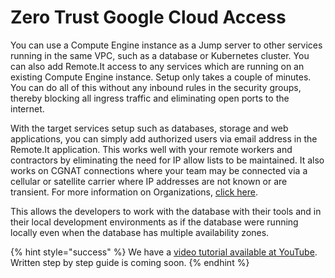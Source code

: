 # Zero Trust Google Cloud Access

You can use a Compute Engine instance as a Jump server to other services running in the same VPC, such as a database or Kubernetes cluster. You can also add Remote.It access to any services which are running on an existing Compute Engine instance. Setup only takes a couple of minutes. You can do all of this without any inbound rules in the security groups, thereby blocking all ingress traffic and eliminating open ports to the internet.

With the target services setup such as databases, storage and web applications, you can simply add authorized users via email address in the Remote.It application. This works well with your remote workers and contractors by eliminating the need for IP allow lists to be maintained. It also works on CGNAT connections where your team may be connected via a cellular or satellite carrier where IP addresses are not known or are transient. For more information on Organizations, [click here](https://link.remote.it/support/organizations).&#x20;

This allows the developers to work with the database with their tools and in their local development environments as if the database were running locally even when the database has multiple availability zones.

{% hint style="success" %}
We have a [video tutorial available at YouTube](https://link.remote.it/youtube/gcp). Written step by step guide is coming soon.
{% endhint %}

